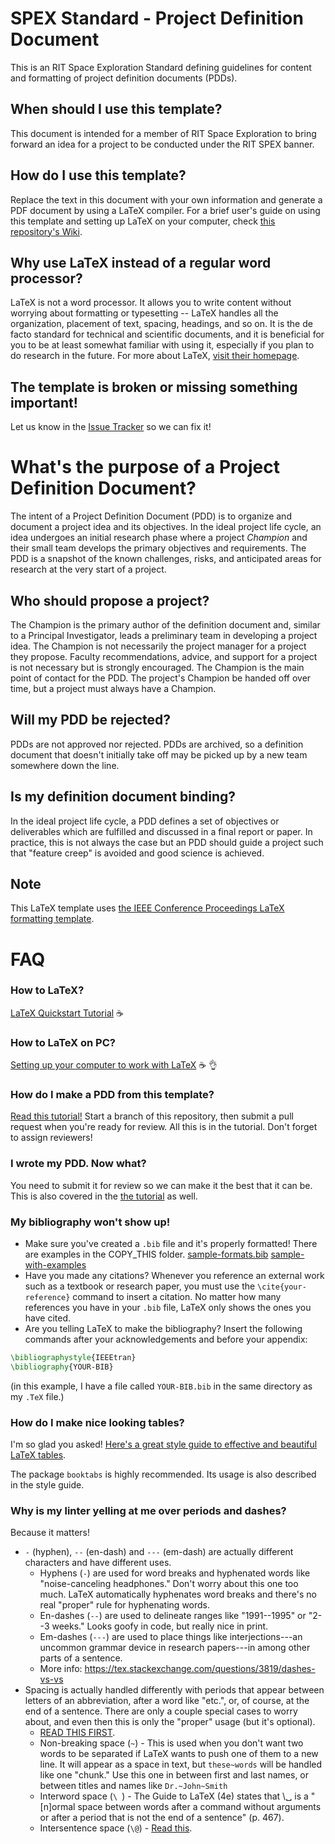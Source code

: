# SPEX Standard - Project Definition Document
This is an RIT Space Exploration Standard defining guidelines for content and formatting of project definition documents (PDDs).

## When should I use this template?
This document is intended for a member of RIT Space Exploration to bring forward an idea for a project to be conducted under the RIT SPEX banner.

## How do I use this template?
Replace the text in this document with your own information and generate a PDF document by using a LaTeX compiler. For a brief user's guide on using this template and setting up LaTeX on your computer, check [this repository's Wiki](https://github.com/RIT-Space-Exploration/SPEX-Standard-Proposal/wiki).

## Why use LaTeX instead of a regular word processor?
LaTeX is not a word processor. It allows you to write content without worrying about formatting or typesetting -- LaTeX handles all the organization, placement of text, spacing, headings, and so on. It is the de facto standard for technical and scientific documents, and it is beneficial for you to be at least somewhat familiar with using it, especially if you plan to do research in the future. For more about LaTeX, [visit their homepage](https://www.latex-project.org/about/).

## The template is broken or missing something important!
Let us know in the [Issue Tracker](https://github.com/RIT-Space-Exploration/SPEX-Standard-Proposal/issues) so we can fix it!

# What's the purpose of a Project Definition Document?
The intent of a Project Definition Document (PDD) is to organize and document a project idea and its objectives. In the ideal project life cycle, an idea undergoes an initial research phase where a project _Champion_ and their small team develops the primary objectives and requirements. The PDD is a snapshot of the known challenges, risks, and anticipated areas for research at the very start of a project.

## Who should propose a project?
The Champion is the primary author of the definition document and, similar to a Principal Investigator, leads a preliminary team in developing a project idea. The Champion is not necessarily the project manager for a project they propose. Faculty recommendations, advice, and support for a project is not necessary but is strongly encouraged. The Champion is the main point of contact for the PDD. The project's Champion be handed off over time, but a project must always have a Champion.

## Will my PDD be rejected?
PDDs are not approved nor rejected. PDDs are archived, so a definition document that doesn't initially take off may be picked up by a new team somewhere down the line.

## Is my definition document binding?
In the ideal project life cycle, a PDD defines a set of objectives or deliverables which are fulfilled and discussed in a final report or paper. In practice, this is not always the case but an PDD should guide a project such that "feature creep" is avoided and good science is achieved.

## Note
This LaTeX template uses [the IEEE Conference Proceedings LaTeX formatting template](https://www.ieee.org/conferences_events/conferences/publishing/templates.html).

# FAQ
### How to LaTeX?
[LaTeX Quickstart Tutorial](https://github.com/RIT-Space-Exploration/SPEX-Standard-Proposal/wiki/LaTeX-Quickstart-Tutorial) ☕️

### How to LaTeX on PC?
[Setting up your computer to work with LaTeX](https://github.com/RIT-Space-Exploration/SPEX-Standard-Proposal/wiki/Setting-up-your-computer-to-work-with-LaTeX) ☕️ 👌

### How do I make a PDD from this template?
[Read this tutorial!](https://github.com/RIT-Space-Exploration/SPEX-Standard-Proposal/wiki/Creating-a-PDD-from-the-Template)
Start a branch of this repository, then submit a pull request when you're ready for review. All this is in the tutorial.
Don't forget to assign reviewers!

### I wrote my PDD. Now what?
You need to submit it for review so we can make it the best that it can be. This is also covered in the [the tutorial](https://github.com/RIT-Space-Exploration/SPEX-Standard-Proposal/wiki/Creating-a-PDD-from-the-Template#make-a-new-pull-request-pr) as well.

### My bibliography won't show up!
* Make sure you've created a `.bib` file and it's properly formatted! There are examples in the COPY_THIS folder. [sample-formats.bib](https://github.com/RIT-Space-Exploration/SPEX-Standard-Proposal/blob/master/COPY_THIS/sample-formats.bib) [sample-with-examples](https://github.com/RIT-Space-Exploration/SPEX-Standard-Proposal/blob/master/COPY_THIS/sample-with-examples.bib)
* Have you made any citations? Whenever you reference an external work such as a textbook or research paper, you must use the `\cite{your-reference}` command to insert a citation. No matter how many references you have in your `.bib` file, LaTeX only shows the ones you have cited.
* Are you telling LaTeX to make the bibliography? Insert the following commands after your acknowledgements and before your appendix:
```tex
\bibliographystyle{IEEEtran}
\bibliography{YOUR-BIB}
```
(in this example, I have a file called `YOUR-BIB.bib` in the same directory as my `.TeX` file.)

### How do I make nice looking tables?
I'm so glad you asked! [Here's a great style guide to effective and beautiful LaTeX tables](https://www.inf.ethz.ch/personal/markusp/teaching/guides/guide-tables.pdf).

The package `booktabs` is highly recommended. Its usage is also described in the style guide.

### Why is my linter yelling at me over periods and dashes?
Because it matters!
* `-` (hyphen), `--` (en-dash) and `---` (em-dash) are actually different characters and have different uses.
    * Hyphens (`-`) are used for word breaks and hyphenated words like "noise-canceling headphones." Don't worry about this one too much. LaTeX automatically hyphenates word breaks and there's no real "proper" rule for hyphenating words.
    * En-dashes (`--`) are used to delineate ranges like "1991--1995" or "2--3 weeks." Looks goofy in code, but really nice in print.
    * Em-dashes (`---`) are used to place things like interjections---an uncommon grammar device in research papers---in among other parts of a sentence.
    * More info: https://tex.stackexchange.com/questions/3819/dashes-vs-vs
* Spacing is actually handled differently with periods that appear between letters of an abbreviation, after a word like "etc.", or, of course, at the end of a sentence. There are only a couple special cases to worry about, and even then this is only the "proper" usage (but it's optional).
    * [READ THIS FIRST](https://tex.stackexchange.com/questions/99543/exhaustive-list-of-use-cases-for-the-interword-space).
    * Non-breaking space (`~`) - This is used when you don't want two words to be separated if LaTeX wants to push one of them to a new line. It will appear as a space in text, but `these~words` will be handled like one "chunk." Use this one in between first and last names, or between titles and names like `Dr.~John~Smith`
    * Interword space (`\ `) - The Guide to LaTeX (4e) states that \␣ is a "[n]ormal space between words after a command without arguments or after a period that is not the end of a sentence" (p. 467).
    * Intersentence space (`\@`) - [Read this](https://tex.stackexchange.com/questions/55105/when-should-i-use-intersentence-spacing/55112#55112).
